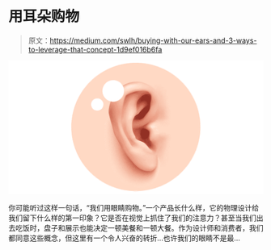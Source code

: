 # 用耳朵购物

> 原文：<https://medium.com/swlh/buying-with-our-ears-and-3-ways-to-leverage-that-concept-1d9ef016b6fa>

![](img/1b6ff3bd61cb2da629968560a4e99ed8.png)

你可能听过这样一句话，“我们用眼睛购物。”一个产品长什么样，它的物理设计给我们留下什么样的第一印象？它是否在视觉上抓住了我们的注意力？甚至当我们出去吃饭时，盘子和展示也能决定一顿美餐和一顿大餐。作为设计师和消费者，我们都同意这些概念，但这里有一个令人兴奋的转折…也许我们的眼睛不是最…